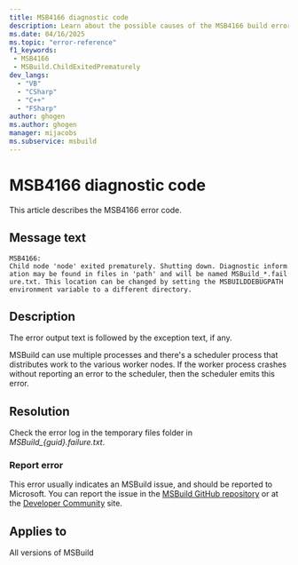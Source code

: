 ```yaml
---
title: MSB4166 diagnostic code
description: Learn about the possible causes of the MSB4166 build error and get troubleshooting tips.
ms.date: 04/16/2025
ms.topic: "error-reference"
f1_keywords:
 - MSB4166
 - MSBuild.ChildExitedPrematurely
dev_langs:
  - "VB"
  - "CSharp"
  - "C++"
  - "FSharp"
author: ghogen
ms.author: ghogen
manager: mijacobs
ms.subservice: msbuild
---
```

# MSB4166 diagnostic code

<!-- :::ErrorDefinitionDescription::: -->
<!-- :::editable-content name="introDescription"::: -->
This article describes the MSB4166 error code.
<!-- :::editable-content-end::: -->

## Message text

`MSB4166: Child node 'node' exited prematurely. Shutting down. Diagnostic information may be found in files in 'path' and will be named MSBuild_*.failure.txt. This location can be changed by setting the MSBUILDDEBUGPATH environment variable to a different directory.`

<!-- :::editable-content name="postOutputDescription"::: -->
## Description

The error output text is followed by the exception text, if any.

MSBuild can use multiple processes and there's a scheduler process that distributes work to the various worker nodes. If the worker process crashes without reporting an error to the scheduler, then the scheduler emits this error.

## Resolution

Check the error log in the temporary files folder in *MSBuild_{guid}.failure.txt*.

### Report error

This error usually indicates an MSBuild issue, and should be reported to Microsoft. You can report the issue in the [MSBuild GitHub repository](https://github.com/Microsoft/msbuild) or at the [Developer Community](https://developercommunity.visualstudio.com/search?space=8) site.
<!-- :::editable-content-end::: -->
<!-- :::ErrorDefinitionDescription-end::: -->

## Applies to

All versions of MSBuild